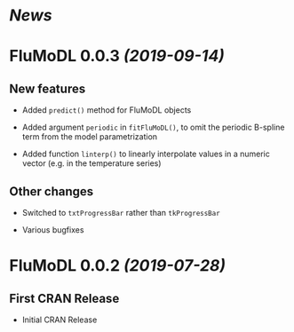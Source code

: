 # *News*

# FluMoDL 0.0.3 _(2019-09-14)_

## New features

* Added `predict()` method for FluMoDL objects

* Added argument `periodic` in `fitFluMoDL()`, to omit the periodic B-spline 
  term from the model parametrization

* Added function `linterp()` to linearly interpolate values in a numeric 
  vector (e.g. in the temperature series)

## Other changes

* Switched to `txtProgressBar` rather than `tkProgressBar`

* Various bugfixes

# FluMoDL 0.0.2 _(2019-07-28)_

## First CRAN Release

* Initial CRAN Release


